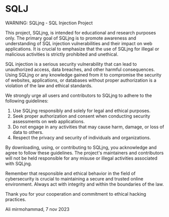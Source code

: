 # SQLJ
WARNING: SQLjng - SQL Injection Project

This project, SQLjng, is intended for educational and research purposes only. The primary goal of SQLjng is to promote awareness and understanding of SQL injection vulnerabilities and their impact on web applications. It is crucial to emphasize that the use of SQLjng for illegal or malicious activities is strictly prohibited and unethical.

SQL injection is a serious security vulnerability that can lead to unauthorized access, data breaches, and other harmful consequences. Using SQLjng or any knowledge gained from it to compromise the security of websites, applications, or databases without proper authorization is a violation of the law and ethical standards.

We strongly urge all users and contributors to SQLjng to adhere to the following guidelines:

1. Use SQLjng responsibly and solely for legal and ethical purposes.
2. Seek proper authorization and consent when conducting security assessments on web applications.
3. Do not engage in any activities that may cause harm, damage, or loss of data to others.
4. Respect the privacy and security of individuals and organizations.

By downloading, using, or contributing to SQLjng, you acknowledge and agree to follow these guidelines. The project's maintainers and contributors will not be held responsible for any misuse or illegal activities associated with SQLjng.

Remember that responsible and ethical behavior in the field of cybersecurity is crucial to maintaining a secure and trusted online environment. Always act with integrity and within the boundaries of the law.

Thank you for your cooperation and commitment to ethical hacking practices.

Ali mirmohammad,
7 nov 2023
